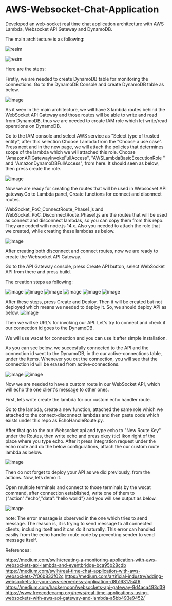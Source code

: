 # AWS-Websocket-Chat-Application

Developed an web-socket real time chat application architecture with AWS Lambda, Websocket API Gateway and DynamoDB. 

The main architecture is as following:

![resim](https://user-images.githubusercontent.com/55497058/116785749-e26b3500-aaa3-11eb-80d4-177339c375ad.png)

![resim](https://user-images.githubusercontent.com/55497058/116785780-03cc2100-aaa4-11eb-884c-f1e994df9fbe.png)


Here are the steps:

Firstly, we are needed to create DynamoDB table for monitoring the connections. Go to the DynamoDB Console and create DynamoDB table as below.

![image](https://user-images.githubusercontent.com/55497058/116786542-33ac0200-aa6d-11eb-9f31-d826a3960adb.png)

As it seen in the main architecture, we will have 3 lambda routes behind the WebSocket API Gateway and those routes will be able to write and read from DynamoDB, thus we are needed to create IAM role which let write/read operations on DynamoDB.

Go to the IAM console and select AWS service as "Select type of trusted entity", after this selection Choose Lambda from the "Choose a use case".
Press next and in the new page, we will attach the policies that determines scope of the lambda which we will attached this role.
Choose "AmazonAPIGatewayInvokeFullAccess", "AWSLambdaBasicExecutionRole " and  "AmazonDynamoDBFullAccess", from here. It should seen as below, then press create the role.

![image](https://user-images.githubusercontent.com/55497058/116786617-9a312000-aa6d-11eb-80a1-f51444108d63.png)



Now we are ready for creating the routes that will be used in Websocket API gateway.Go to Lambda panel, Create functions for connect and disonnect routes.


WebSocket_PoC_ConnectRoute_Phase1.js and WebSocket_PoC_DisconnectRoute_Phase1.js are the routes that will be used as connect and disconnect lambdas, so you can copy them from this repo. They are coded with node.js 14.x. Also you needed to attach the role that we created, while creating these lambdas as below.


![image](https://user-images.githubusercontent.com/55497058/116787416-e1211480-aa71-11eb-82b9-8eaac1f4c595.png)

After creating both disconnect and connect routes, now we are ready to create the Websocket API Gateway.

Go to the API Gateway console, press Create API button, select WebSocket API from there and press build.


The creation steps as following:

![image](https://user-images.githubusercontent.com/55497058/116787996-4f1b0b00-aa75-11eb-866a-cdffa84459e0.png)
![image](https://user-images.githubusercontent.com/55497058/116788005-5510ec00-aa75-11eb-87f9-089a6ec27ee8.png)
![image](https://user-images.githubusercontent.com/55497058/116788009-58a47300-aa75-11eb-94eb-4263ca48c13a.png)
![image](https://user-images.githubusercontent.com/55497058/116788013-5b9f6380-aa75-11eb-99c6-944e186eca76.png)
![image](https://user-images.githubusercontent.com/55497058/116788064-986b5a80-aa75-11eb-8611-01952b229af4.png)
![image](https://user-images.githubusercontent.com/55497058/116788052-8db0c580-aa75-11eb-81ce-c38a5e48d250.png)


After these steps, press Create and Deploy. Then it will be created but not deployed which means we needed to deploy it. So, we should deploy API as below.
![image](https://user-images.githubusercontent.com/55497058/116788096-bf299100-aa75-11eb-99fe-468de6c8c966.png)

Then we will se URL's for invoking our API. Let's try to connect and check if our connection id goes to the DynamoDB.

We will use wscat for connection and you can use it after simple installation.

As you can see below, we succesfully connected to the API and the connection id went to the DynamoDB, in the our active-connections table, under the items. Whenever you cut the connection, you will see that the connection id will be erased from active-connections.

![image](https://user-images.githubusercontent.com/55497058/116788133-0152d280-aa76-11eb-9dc4-23f7844ed9c5.png)
![image](https://user-images.githubusercontent.com/55497058/116788172-32cb9e00-aa76-11eb-81b3-195999e39ba6.png)


Now we are needed to have a custom route in our WebSocket API, which will echo the one client's message to other ones.

First, lets write create the lambda for our custom echo handler route.

Go to the lambda, create a new function, attached the same role which we attached to the connect-disconnect lambdas and then paste code which exists under this repo as EchoHandleRoute.py.

After that go to the our Websocket api and type echo to  "New Route Key" under the Routes, then write echo and press okey (tic) ikon right of the place where you type echo. After it press integration request under the echo route and do the below configurations, attach the our custom route lambda as below.

![image](https://user-images.githubusercontent.com/55497058/116788541-29dbcc00-aa78-11eb-83f4-ae37df130345.png)

Then do not forget to deploy your API as we did previously, from the actions. Now, lets demo it.

Open multiple terminals and connect to those terminals by the wscat command, after connection established, write one of them to {"action":"echo","data":"hello world"} and you will see output as below. 


![image](https://user-images.githubusercontent.com/55497058/116788760-7ecc1200-aa79-11eb-9eaa-0be5dfb446fb.png)

note: The error message is observed in the one which tries to send message. The reason is, it is trying to send message to all connected clients, including itself and it can do it naturally. This error can handled easiliy from the echo handler route code by preventing sender to send message itself.

References:

https://medium.com/swlh/creating-a-monitoring-application-with-aws-websockets-api-lambda-and-eventbridge-bca95b28cdb
https://medium.com/swlh/real-time-chat-application-with-aws-websockets-7f06b833f02c
https://medium.com/artificial-industry/adding-websockets-to-your-aws-serverless-application-d8b1631754f6
https://medium.com/hackernoon/websockets-api-gateway-9d4aca493d39
https://www.freecodecamp.org/news/real-time-applications-using-websockets-with-aws-api-gateway-and-lambda-a5bb493e9452/




